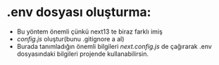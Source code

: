 # .env dosyası oluşturma:

- Bu yöntem önemli çünkü next13 te biraz farklı imiş
- _config.js_ oluştur(bunu .gitignore a al)
- Burada tanımladığın önemli bilgileri _next.config.js_ de çağırarak .env dosyasındaki bilgileri projende kullanabilirsin.
